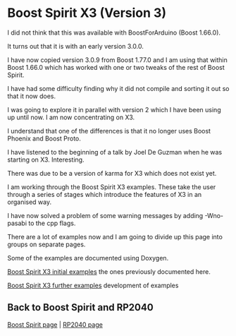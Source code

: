 # Boost Spirit X3 (Version 3)

I did not think that this was available with BoostForArduino (Boost 1.66.0).

It turns out that it is with an early version 3.0.0.

I have now copied version 3.0.9 from Boost 1.77.0 and I am using that within Boost 1.66.0 which has worked with one or two tweaks of the rest of Boost Spirit.

I have had some difficulty finding why it did not compile and sorting it out so that it now does.

I was going to explore it in parallel with version 2 which I have been using up until now. I am now concentrating on X3.


I understand that one of the differences is that it no longer uses Boost Phoenix and Boost Proto.

I have listened to the beginning of a talk by Joel De Guzman when he was starting on X3. Interesting.

There was due to be a version of karma for X3 which does not exist yet.

I am working through the Boost Spirit X3 examples. These take the user through a series of stages which introduce the features of X3 in an organised way.

I have now solved a problem of some warning messages by adding -Wno-pasabi to the cpp flags.

There are a lot of examples now and I am going to divide up this page into groups on separate pages.

Some of the examples are documented using Doxygen.

[Boost Spirit X3 initial examples](BOOSTSPIRITX3Initial.md) the ones previously documented here.

[Boost Spirit X3 further examples](BOOSTSPIRITX3Further.md) development of examples

## Back to Boost Spirit and RP2040

[Boost Spirit page](BOOSTSPIRIT.md) | [RP2040 page](RP2040.md)

